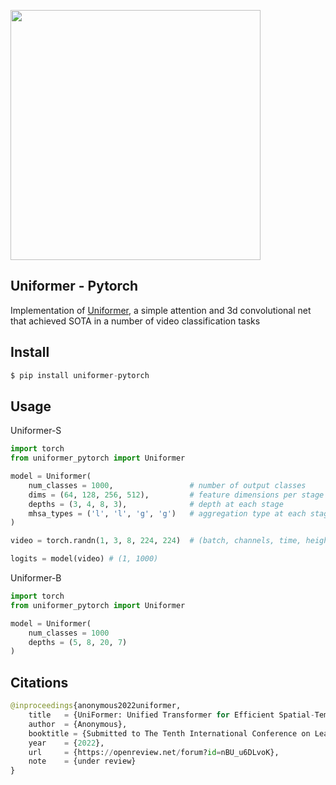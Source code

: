 <img src="./uniformer.png" width="400px"></img>

## Uniformer - Pytorch

Implementation of <a href="https://openreview.net/forum?id=nBU_u6DLvoK">Uniformer</a>, a simple attention and 3d convolutional net that achieved SOTA in a number of video classification tasks

## Install

```py
$ pip install uniformer-pytorch
```

## Usage

Uniformer-S

```py
import torch
from uniformer_pytorch import Uniformer

model = Uniformer(
    num_classes = 1000,                 # number of output classes
    dims = (64, 128, 256, 512),         # feature dimensions per stage (4 stages)
    depths = (3, 4, 8, 3),              # depth at each stage
    mhsa_types = ('l', 'l', 'g', 'g')   # aggregation type at each stage, 'l' stands for local, 'g' stands for global
)

video = torch.randn(1, 3, 8, 224, 224)  # (batch, channels, time, height, width)

logits = model(video) # (1, 1000)
```

Uniformer-B

```py
import torch
from uniformer_pytorch import Uniformer

model = Uniformer(
    num_classes = 1000
    depths = (5, 8, 20, 7)
)
```

## Citations

```py
@inproceedings{anonymous2022uniformer,
    title   = {UniFormer: Unified Transformer for Efficient Spatial-Temporal Representation Learning},
    author  = {Anonymous},
    booktitle = {Submitted to The Tenth International Conference on Learning Representations },
    year    = {2022},
    url     = {https://openreview.net/forum?id=nBU_u6DLvoK},
    note    = {under review}
}
```
